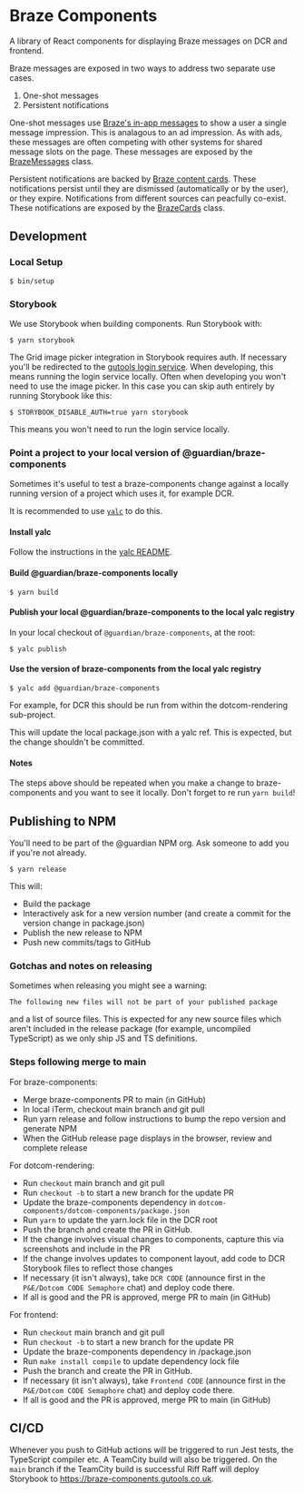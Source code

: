 # Braze Components

A library of React components for displaying Braze messages on DCR and
frontend.

Braze messages are exposed in two ways to address two separate use cases.

1. One-shot messages
2. Persistent notifications

One-shot messages use
[Braze's in-app messages](https://www.braze.com/docs/developer_guide/platform_integration_guides/web/in-app_messaging/overview/)
to show a user a single message impression. This is analagous to an ad
impression. As with ads, these messages are often competing with other
systems for shared message slots on the page. These messages are exposed
by the [BrazeMessages](src/logic/BrazeMessages.tsx) class.

Persistent notifications are backed by
[Braze content cards](https://www.braze.com/docs/developer_guide/platform_integration_guides/web/content_cards/data_models/).
These notifications persist until they are dismissed (automatically or by
the user), or they expire. Notifications from different sources can
peacfully co-exist. These notifications are exposed by the
[BrazeCards](src/logic/BrazeCards.ts) class.

## Development

### Local Setup

```
$ bin/setup
```

### Storybook

We use Storybook when building components. Run Storybook with:

```
$ yarn storybook
```

The Grid image picker integration in Storybook requires auth. If necessary
you'll be redirected to the [gutools login service]. When developing, this means
running the login service locally. Often when developing you won't need to use
the image picker. In this case you can skip auth entirely by running Storybook
like this:

```
$ STORYBOOK_DISABLE_AUTH=true yarn storybook
```

This means you won't need to run the login service locally.

[gutools login service]: https://github.com/guardian/login.gutools

### Point a project to your local version of @guardian/braze-components

Sometimes it's useful to test a braze-components change against a locally
running version of a project which uses it, for example DCR.

It is recommended to use [`yalc`](https://github.com/wclr/yalc) to do this.

#### Install yalc

Follow the instructions in the [yalc README](https://github.com/wclr/yalc#installation).

#### Build @guardian/braze-components locally

```
$ yarn build
```

#### Publish your local @guardian/braze-components to the local yalc registry

In your local checkout of `@guardian/braze-components`, at the root:

```
$ yalc publish
```

#### Use the version of braze-components from the local yalc registry

```
$ yalc add @guardian/braze-components
```

For example, for DCR this should be run from within the dotcom-rendering
sub-project.

This will update the local package.json with a yalc ref. This is expected, but
the change shouldn't be committed.

#### Notes

The steps above should be repeated when you make a change to braze-components
and you want to see it locally. Don't forget to re run `yarn build`!

## Publishing to NPM

You'll need to be part of the @guardian NPM org. Ask someone to add you if
you're not already.

```
$ yarn release
```

This will:

-   Build the package
-   Interactively ask for a new version number (and create a commit for the
    version change in package.json)
-   Publish the new release to NPM
-   Push new commits/tags to GitHub

### Gotchas and notes on releasing

Sometimes when releasing you might see a warning:

```
The following new files will not be part of your published package
```

and a list of source files. This is expected for any new source files which
aren't included in the release package (for example, uncompiled TypeScript) as
we only ship JS and TS definitions.

### Steps following merge to main

For braze-components:
-   Merge braze-components PR to main (in GitHub)
-   In local iTerm, checkout main branch and git pull
-   Run yarn release and follow instructions to bump the repo version and generate NPM
-   When the GitHub release page displays in the browser, review and complete release

For dotcom-rendering:
-   Run `checkout` main branch and git pull
-   Run `checkout -b` to start a new branch for the update PR
-   Update the braze-components dependency in `dotcom-components/dotcom-components/package.json`
-   Run `yarn` to update the yarn.lock file in the DCR root
-   Push the branch and create the PR in GitHub. 
-   If the change involves visual changes to components, capture this via screenshots and include in the PR
-   If the change involves updates to component layout, add code to DCR Storybook files to reflect those changes
-   If necessary (it isn't always), take `DCR CODE` (announce first in the `P&E/Dotcom CODE Semaphore` chat) and deploy code there.
-   If all is good and the PR is approved, merge PR to main (in GitHub)

For frontend:
-   Run `checkout` main branch and git pull
-   Run `checkout -b` to start a new branch for the update PR
-   Update the braze-components dependency in /package.json
-   Run `make install compile` to update dependency lock file
-   Push the branch and create the PR in GitHub. 
-   If necessary (it isn't always), take `Frontend CODE` (announce first in the `P&E/Dotcom CODE Semaphore` chat) and deploy code there.
-   If all is good and the PR is approved, merge PR to main (in GitHub)

## CI/CD

Whenever you push to GitHub actions will be triggered to run Jest tests, the
TypeScript compiler etc. A TeamCity build will also be triggered. On the `main`
branch if the TeamCity build is successful Riff Raff will deploy Storybook to
https://braze-components.gutools.co.uk.
